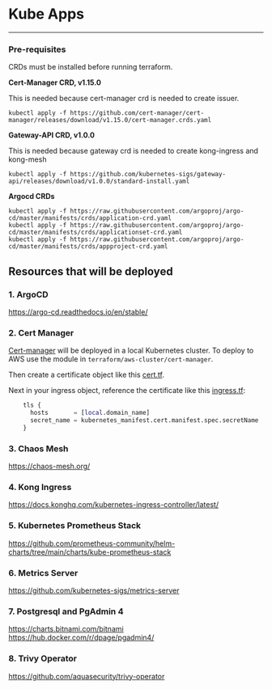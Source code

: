 # Kube Apps
___
### Pre-requisites
CRDs must be installed before running terraform.

__Cert-Manager CRD, v1.15.0__

This is needed because cert-manager crd is needed to create issuer.
```shell
kubectl apply -f https://github.com/cert-manager/cert-manager/releases/download/v1.15.0/cert-manager.crds.yaml 
```


__Gateway-API CRD, v1.0.0__

This is needed because gateway crd is needed to create kong-ingress and kong-mesh
```shell
kubectl apply -f https://github.com/kubernetes-sigs/gateway-api/releases/download/v1.0.0/standard-install.yaml
```

__Argocd CRDs__
```shell
kubectl apply -f https://raw.githubusercontent.com/argoproj/argo-cd/master/manifests/crds/application-crd.yaml
kubectl apply -f https://raw.githubusercontent.com/argoproj/argo-cd/master/manifests/crds/applicationset-crd.yaml
kubectl apply -f https://raw.githubusercontent.com/argoproj/argo-cd/master/manifests/crds/appproject-crd.yaml
```

## Resources that will be deployed

### 1. ArgoCD
https://argo-cd.readthedocs.io/en/stable/

### 2. Cert Manager

[Cert-manager](https://cert-manager.io/) will be deployed in a local Kubernetes cluster. To deploy to AWS use the module in `terraform/aws-cluster/cert-manager`.

Then create a certificate object like this [cert.tf](..%2F..%2Fmodules%2Fchaos-mesh%2Fcert.tf). 

Next in your ingress object, reference the certificate like this [ingress.tf](..%2F..%2Fmodules%2Fchaos-mesh%2Fingress.tf):
```terraform
    tls {
      hosts       = [local.domain_name]
      secret_name = kubernetes_manifest.cert.manifest.spec.secretName
    }
```

### 3. Chaos Mesh
https://chaos-mesh.org/

### 4. Kong Ingress
https://docs.konghq.com/kubernetes-ingress-controller/latest/

### 5. Kubernetes Prometheus Stack
https://github.com/prometheus-community/helm-charts/tree/main/charts/kube-prometheus-stack

### 6. Metrics Server
https://github.com/kubernetes-sigs/metrics-server

### 7. Postgresql and PgAdmin 4
https://charts.bitnami.com/bitnami  
https://hub.docker.com/r/dpage/pgadmin4/

### 8. Trivy Operator
https://github.com/aquasecurity/trivy-operator